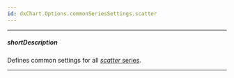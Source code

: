 ```yaml
---
id: dxChart.Options.commonSeriesSettings.scatter
---
```

---
##### shortDescription
Defines common settings for all [*scatter* series](/api-reference/10%20UI%20Components/dxChart/5%20Series%20Types/ScatterSeries '/Documentation/ApiReference/UI_Components/dxChart/Series_Types/ScatterSeries/').

---
